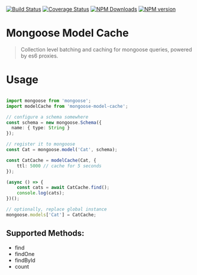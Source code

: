 
[![Build Status][travis-image]][travis-url]
[![Coverage Status][coveralls-image]][coveralls-url]
[![NPM Downloads][downloads-image]][downloads-url]
[![NPM version][npm-image]][npm-url]

# Mongoose Model Cache

> Collection level batching and caching for mongoose queries, powered by es6 proxies.

# Usage

```ts

import mongoose from 'mongoose';
import modelCache from 'mongoose-model-cache';

// configure a schema somewhere
const schema = new mongoose.Schema({
  name: { type: String }
});

// register it to mongoose
const Cat = mongoose.model('Cat', schema);

const CatCache = modelCache(Cat, {
    ttl: 5000 // cache for 5 seconds
});

(async () => {
    const cats = await CatCache.find();
    console.log(cats);
})();

// optionally, replace global instance
mongoose.models['Cat'] = CatCache;

```

## Supported Methods:
- find
- findOne
- findById
- count

[npm-image]: https://badge.fury.io/js/mongoose-model-cache.svg
[npm-url]: https://npmjs.org/package/mongoose-model-cache
[downloads-url]: https://www.npmjs.com/package/mongoose-model-cache
[downloads-image]: https://img.shields.io/npm/dm/mongoose-model-cache.svg?style=flat
[travis-image]: https://travis-ci.com/blugavere/mongoose-model-cache.svg?branch=master
[travis-url]: https://travis-ci.com/blugavere/mongoose-model-cache
[coveralls-image]: https://coveralls.io/repos/blugavere/mongoose-model-cache/badge.svg
[coveralls-url]: https://coveralls.io/r/blugavere/mongoose-model-cache